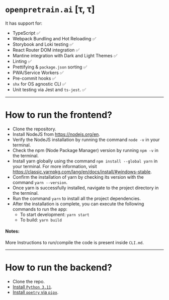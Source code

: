 # `openpretrain.ai` [τ, τ]

It has support for:

- TypeScript ✅
- Webpack Bundling and Hot Reloading ✅
- Storybook and Loki testing ✅
- React Router DOM integration ✅
- Mantine integration with Dark and Light Themes ✅
- Linting ✅
- Prettifying & `package.json` sorting ✅
- PWA/Service Workers ✅
- Pre-commit hooks ✅
- `shx` for OS agnostic CLI ✅
- Unit testing via Jest and `ts-jest`. ✅

---

# How to run the frontend?

- Clone the repository.
- Install NodeJS from https://nodejs.org/en.
- Verify the NodeJS installation by running the command `node -v` in your terminal.
- Check the npm (Node Package Manager) version by running `npm -v` in the terminal.
- Install yarn globally using the command `npm install --global yarn` in your terminal. For more information, visit https://classic.yarnpkg.com/lang/en/docs/install/#windows-stable.
- Confirm the installation of yarn by checking its version with the command `yarn --version`.
- Once yarn is successfully installed, navigate to the project directory in the terminal.
- Run the command `yarn` to install all the project dependencies.
- After the installation is complete, you can execute the following commands to run the app:
   - To start development: `yarn start`
   - To build: `yarn build`
      
#### Notes:

More Instructions to run/compile the code is present inside `CLI.md`.

---

# How to run the backend?

- Clone the repo.
- [Install `Python 3.11`](https://www.python.org/downloads/).
- [Install `poetry` via `pipx`](https://python-poetry.org/docs/#installing-with-pipx).
